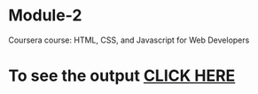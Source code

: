 # Module-2

Coursera course: HTML, CSS, and Javascript for Web Developers

# To see the output [CLICK HERE](https://iaditya28.github.io/Coursera/Assignments/Module2/index.html)
